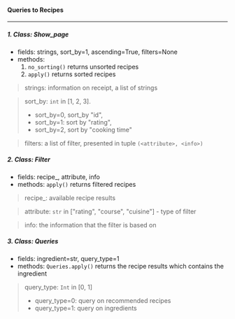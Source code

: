 #### Queries to Recipes
 
----------------------------------------------------------------

##### 1. Class: Show_page
* fields: strings, sort_by=1, ascending=True, filters=None
* methods: 
   1. `no_sorting()` returns unsorted recipes
   2.  `apply()` returns sorted recipes


> strings: information on receipt, a list of strings

> sort_by: `int` in [1, 2, 3]. 
> - sort_by=0, sort_by "id",
> - sort_by=1: sort by "rating",
> - sort_by=2, sort by "cooking time"

> filters: a list of filter, presented in tuple `(<attribute>, <info>)`

##### 2. Class: Filter
* fields:  recipe_, attribute, info
* methods: 
    `apply()` returns filtered recipes


> recipe_: available recipe results

> attribute: `str` in ["rating", "course", "cuisine"] - type of filter

> info: the information that the filter is based on

##### 3. Class: Queries
* fields: ingredient=str, query_type=1
* methods: 
    `Queries.apply()` returns the recipe results which contains the ingredient
> query_type: `Int` in [0, 1]
> - query_type=0: query on recommended recipes
> - query_type=1: query on ingredients